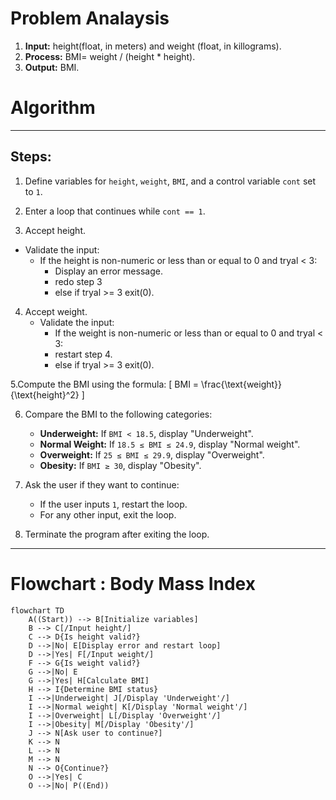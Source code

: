 # Problem Analaysis
1. **Input:** height(float, in meters) and weight (float, in killograms).
2. **Process:** BMI= weight / (height * height).
3. **Output:** BMI.

# Algorithm

---

## Steps:

1. Define variables for `height`, `weight`, `BMI`, and a control variable `cont` set to `1`.

2.  Enter a loop that continues while `cont == 1`.

3.  Accept height.
   - Validate the input:
     - If the height is non-numeric or less than or equal to 0 and tryal < 3:
       - Display an error message.
       - redo step 3
       - else if tryal >= 3 exit(0).

4. Accept weight.
   - Validate the input:
     - If the weight is non-numeric or less than or equal to 0 and tryal < 3:
     - restart step 4.
     - else if tryal >= 3 exit(0).
       

5.Compute the BMI using the formula:
     \[
     BMI = \frac{\text{weight}}{\text{height}^2}
     \]

6. Compare the BMI to the following categories:
     - **Underweight:** If `BMI < 18.5`, display "Underweight".
     - **Normal Weight:** If `18.5 ≤ BMI ≤ 24.9`, display "Normal weight".
     - **Overweight:** If `25 ≤ BMI ≤ 29.9`, display "Overweight".
     - **Obesity:** If `BMI ≥ 30`, display "Obesity".

7. Ask the user if they want to continue:
     - If the user inputs `1`, restart the loop.
     - For any other input, exit the loop.

8. Terminate the program after exiting the loop.

---

# Flowchart : Body Mass Index
```mermaid
flowchart TD
    A((Start)) --> B[Initialize variables]
    B --> C[/Input height/]
    C --> D{Is height valid?}
    D -->|No| E[Display error and restart loop]
    D -->|Yes| F[/Input weight/]
    F --> G{Is weight valid?}
    G -->|No| E
    G -->|Yes| H[Calculate BMI]
    H --> I{Determine BMI status}
    I -->|Underweight| J[/Display 'Underweight'/]
    I -->|Normal weight| K[/Display 'Normal weight'/]
    I -->|Overweight| L[/Display 'Overweight'/]
    I -->|Obesity| M[/Display 'Obesity'/]
    J --> N[Ask user to continue?]
    K --> N
    L --> N
    M --> N
    N --> O{Continue?}
    O -->|Yes| C
    O -->|No| P((End))
